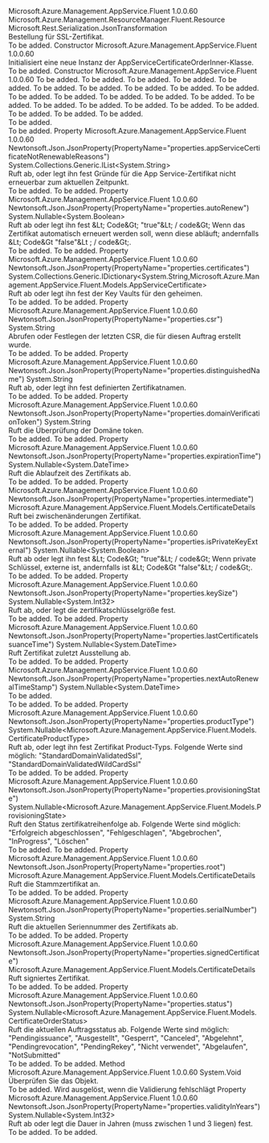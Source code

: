 <Type Name="AppServiceCertificateOrderInner" FullName="Microsoft.Azure.Management.AppService.Fluent.Models.AppServiceCertificateOrderInner">
  <TypeSignature Language="C#" Value="public class AppServiceCertificateOrderInner : Microsoft.Azure.Management.ResourceManager.Fluent.Resource" />
  <TypeSignature Language="ILAsm" Value=".class public auto ansi beforefieldinit AppServiceCertificateOrderInner extends Microsoft.Azure.Management.ResourceManager.Fluent.Resource" />
  <TypeSignature Language="DocId" Value="T:Microsoft.Azure.Management.AppService.Fluent.Models.AppServiceCertificateOrderInner" />
  <TypeSignature Language="VB.NET" Value="Public Class AppServiceCertificateOrderInner&#xA;Inherits Resource" />
  <TypeSignature Language="F#" Value="type AppServiceCertificateOrderInner = class&#xA;    inherit Resource" />
  <AssemblyInfo>
    <AssemblyName>Microsoft.Azure.Management.AppService.Fluent</AssemblyName>
    <AssemblyVersion>1.0.0.60</AssemblyVersion>
  </AssemblyInfo>
  <Base>
    <BaseTypeName>Microsoft.Azure.Management.ResourceManager.Fluent.Resource</BaseTypeName>
  </Base>
  <Interfaces />
  <Attributes>
    <Attribute>
      <AttributeName>Microsoft.Rest.Serialization.JsonTransformation</AttributeName>
    </Attribute>
  </Attributes>
  <Docs>
    <summary>
            Bestellung für SSL-Zertifikat.
            </summary>
    <remarks>To be added.</remarks>
  </Docs>
  <Members>
    <Member MemberName=".ctor">
      <MemberSignature Language="C#" Value="public AppServiceCertificateOrderInner ();" />
      <MemberSignature Language="ILAsm" Value=".method public hidebysig specialname rtspecialname instance void .ctor() cil managed" />
      <MemberSignature Language="DocId" Value="M:Microsoft.Azure.Management.AppService.Fluent.Models.AppServiceCertificateOrderInner.#ctor" />
      <MemberSignature Language="VB.NET" Value="Public Sub New ()" />
      <MemberType>Constructor</MemberType>
      <AssemblyInfo>
        <AssemblyName>Microsoft.Azure.Management.AppService.Fluent</AssemblyName>
        <AssemblyVersion>1.0.0.60</AssemblyVersion>
      </AssemblyInfo>
      <Parameters />
      <Docs>
        <summary>
            Initialisiert eine neue Instanz der AppServiceCertificateOrderInner-Klasse.
            </summary>
        <remarks>To be added.</remarks>
      </Docs>
    </Member>
    <Member MemberName=".ctor">
      <MemberSignature Language="C#" Value="public AppServiceCertificateOrderInner (string location = null, string id = null, string name = null, string type = null, System.Collections.Generic.IDictionary&lt;string,string&gt; tags = null, System.Collections.Generic.IDictionary&lt;string,Microsoft.Azure.Management.AppService.Fluent.Models.AppServiceCertificate&gt; certificates = null, string distinguishedName = null, string domainVerificationToken = null, Nullable&lt;int&gt; validityInYears = null, Nullable&lt;int&gt; keySize = null, Nullable&lt;Microsoft.Azure.Management.AppService.Fluent.Models.CertificateProductType&gt; productType = null, Nullable&lt;bool&gt; autoRenew = null, Nullable&lt;Microsoft.Azure.Management.AppService.Fluent.Models.ProvisioningState&gt; provisioningState = null, Nullable&lt;Microsoft.Azure.Management.AppService.Fluent.Models.CertificateOrderStatus&gt; status = null, Microsoft.Azure.Management.AppService.Fluent.Models.CertificateDetails signedCertificate = null, string csr = null, Microsoft.Azure.Management.AppService.Fluent.Models.CertificateDetails intermediate = null, Microsoft.Azure.Management.AppService.Fluent.Models.CertificateDetails root = null, string serialNumber = null, Nullable&lt;DateTime&gt; lastCertificateIssuanceTime = null, Nullable&lt;DateTime&gt; expirationTime = null, Nullable&lt;bool&gt; isPrivateKeyExternal = null, System.Collections.Generic.IList&lt;string&gt; appServiceCertificateNotRenewableReasons = null, Nullable&lt;DateTime&gt; nextAutoRenewalTimeStamp = null);" />
      <MemberSignature Language="ILAsm" Value=".method public hidebysig specialname rtspecialname instance void .ctor(string location, string id, string name, string type, class System.Collections.Generic.IDictionary`2&lt;string, string&gt; tags, class System.Collections.Generic.IDictionary`2&lt;string, class Microsoft.Azure.Management.AppService.Fluent.Models.AppServiceCertificate&gt; certificates, string distinguishedName, string domainVerificationToken, valuetype System.Nullable`1&lt;int32&gt; validityInYears, valuetype System.Nullable`1&lt;int32&gt; keySize, valuetype System.Nullable`1&lt;valuetype Microsoft.Azure.Management.AppService.Fluent.Models.CertificateProductType&gt; productType, valuetype System.Nullable`1&lt;bool&gt; autoRenew, valuetype System.Nullable`1&lt;valuetype Microsoft.Azure.Management.AppService.Fluent.Models.ProvisioningState&gt; provisioningState, valuetype System.Nullable`1&lt;valuetype Microsoft.Azure.Management.AppService.Fluent.Models.CertificateOrderStatus&gt; status, class Microsoft.Azure.Management.AppService.Fluent.Models.CertificateDetails signedCertificate, string csr, class Microsoft.Azure.Management.AppService.Fluent.Models.CertificateDetails intermediate, class Microsoft.Azure.Management.AppService.Fluent.Models.CertificateDetails root, string serialNumber, valuetype System.Nullable`1&lt;valuetype System.DateTime&gt; lastCertificateIssuanceTime, valuetype System.Nullable`1&lt;valuetype System.DateTime&gt; expirationTime, valuetype System.Nullable`1&lt;bool&gt; isPrivateKeyExternal, class System.Collections.Generic.IList`1&lt;string&gt; appServiceCertificateNotRenewableReasons, valuetype System.Nullable`1&lt;valuetype System.DateTime&gt; nextAutoRenewalTimeStamp) cil managed" />
      <MemberSignature Language="DocId" Value="M:Microsoft.Azure.Management.AppService.Fluent.Models.AppServiceCertificateOrderInner.#ctor(System.String,System.String,System.String,System.String,System.Collections.Generic.IDictionary{System.String,System.String},System.Collections.Generic.IDictionary{System.String,Microsoft.Azure.Management.AppService.Fluent.Models.AppServiceCertificate},System.String,System.String,System.Nullable{System.Int32},System.Nullable{System.Int32},System.Nullable{Microsoft.Azure.Management.AppService.Fluent.Models.CertificateProductType},System.Nullable{System.Boolean},System.Nullable{Microsoft.Azure.Management.AppService.Fluent.Models.ProvisioningState},System.Nullable{Microsoft.Azure.Management.AppService.Fluent.Models.CertificateOrderStatus},Microsoft.Azure.Management.AppService.Fluent.Models.CertificateDetails,System.String,Microsoft.Azure.Management.AppService.Fluent.Models.CertificateDetails,Microsoft.Azure.Management.AppService.Fluent.Models.CertificateDetails,System.String,System.Nullable{System.DateTime},System.Nullable{System.DateTime},System.Nullable{System.Boolean},System.Collections.Generic.IList{System.String},System.Nullable{System.DateTime})" />
      <MemberSignature Language="VB.NET" Value="Public Sub New (Optional location As String = null, Optional id As String = null, Optional name As String = null, Optional type As String = null, Optional tags As IDictionary(Of String, String) = null, Optional certificates As IDictionary(Of String, AppServiceCertificate) = null, Optional distinguishedName As String = null, Optional domainVerificationToken As String = null, Optional validityInYears As Nullable(Of Integer) = null, Optional keySize As Nullable(Of Integer) = null, Optional productType As Nullable(Of CertificateProductType) = null, Optional autoRenew As Nullable(Of Boolean) = null, Optional provisioningState As Nullable(Of ProvisioningState) = null, Optional status As Nullable(Of CertificateOrderStatus) = null, Optional signedCertificate As CertificateDetails = null, Optional csr As String = null, Optional intermediate As CertificateDetails = null, Optional root As CertificateDetails = null, Optional serialNumber As String = null, Optional lastCertificateIssuanceTime As Nullable(Of DateTime) = null, Optional expirationTime As Nullable(Of DateTime) = null, Optional isPrivateKeyExternal As Nullable(Of Boolean) = null, Optional appServiceCertificateNotRenewableReasons As IList(Of String) = null, Optional nextAutoRenewalTimeStamp As Nullable(Of DateTime) = null)" />
      <MemberSignature Language="F#" Value="new Microsoft.Azure.Management.AppService.Fluent.Models.AppServiceCertificateOrderInner : string * string * string * string * System.Collections.Generic.IDictionary&lt;string, string&gt; * System.Collections.Generic.IDictionary&lt;string, Microsoft.Azure.Management.AppService.Fluent.Models.AppServiceCertificate&gt; * string * string * Nullable&lt;int&gt; * Nullable&lt;int&gt; * Nullable&lt;Microsoft.Azure.Management.AppService.Fluent.Models.CertificateProductType&gt; * Nullable&lt;bool&gt; * Nullable&lt;Microsoft.Azure.Management.AppService.Fluent.Models.ProvisioningState&gt; * Nullable&lt;Microsoft.Azure.Management.AppService.Fluent.Models.CertificateOrderStatus&gt; * Microsoft.Azure.Management.AppService.Fluent.Models.CertificateDetails * string * Microsoft.Azure.Management.AppService.Fluent.Models.CertificateDetails * Microsoft.Azure.Management.AppService.Fluent.Models.CertificateDetails * string * Nullable&lt;DateTime&gt; * Nullable&lt;DateTime&gt; * Nullable&lt;bool&gt; * System.Collections.Generic.IList&lt;string&gt; * Nullable&lt;DateTime&gt; -&gt; Microsoft.Azure.Management.AppService.Fluent.Models.AppServiceCertificateOrderInner" Usage="new Microsoft.Azure.Management.AppService.Fluent.Models.AppServiceCertificateOrderInner (location, id, name, type, tags, certificates, distinguishedName, domainVerificationToken, validityInYears, keySize, productType, autoRenew, provisioningState, status, signedCertificate, csr, intermediate, root, serialNumber, lastCertificateIssuanceTime, expirationTime, isPrivateKeyExternal, appServiceCertificateNotRenewableReasons, nextAutoRenewalTimeStamp)" />
      <MemberType>Constructor</MemberType>
      <AssemblyInfo>
        <AssemblyName>Microsoft.Azure.Management.AppService.Fluent</AssemblyName>
        <AssemblyVersion>1.0.0.60</AssemblyVersion>
      </AssemblyInfo>
      <Parameters>
        <Parameter Name="location" Type="System.String" />
        <Parameter Name="id" Type="System.String" />
        <Parameter Name="name" Type="System.String" />
        <Parameter Name="type" Type="System.String" />
        <Parameter Name="tags" Type="System.Collections.Generic.IDictionary&lt;System.String,System.String&gt;" />
        <Parameter Name="certificates" Type="System.Collections.Generic.IDictionary&lt;System.String,Microsoft.Azure.Management.AppService.Fluent.Models.AppServiceCertificate&gt;" />
        <Parameter Name="distinguishedName" Type="System.String" />
        <Parameter Name="domainVerificationToken" Type="System.String" />
        <Parameter Name="validityInYears" Type="System.Nullable&lt;System.Int32&gt;" />
        <Parameter Name="keySize" Type="System.Nullable&lt;System.Int32&gt;" />
        <Parameter Name="productType" Type="System.Nullable&lt;Microsoft.Azure.Management.AppService.Fluent.Models.CertificateProductType&gt;" />
        <Parameter Name="autoRenew" Type="System.Nullable&lt;System.Boolean&gt;" />
        <Parameter Name="provisioningState" Type="System.Nullable&lt;Microsoft.Azure.Management.AppService.Fluent.Models.ProvisioningState&gt;" />
        <Parameter Name="status" Type="System.Nullable&lt;Microsoft.Azure.Management.AppService.Fluent.Models.CertificateOrderStatus&gt;" />
        <Parameter Name="signedCertificate" Type="Microsoft.Azure.Management.AppService.Fluent.Models.CertificateDetails" />
        <Parameter Name="csr" Type="System.String" />
        <Parameter Name="intermediate" Type="Microsoft.Azure.Management.AppService.Fluent.Models.CertificateDetails" />
        <Parameter Name="root" Type="Microsoft.Azure.Management.AppService.Fluent.Models.CertificateDetails" />
        <Parameter Name="serialNumber" Type="System.String" />
        <Parameter Name="lastCertificateIssuanceTime" Type="System.Nullable&lt;System.DateTime&gt;" />
        <Parameter Name="expirationTime" Type="System.Nullable&lt;System.DateTime&gt;" />
        <Parameter Name="isPrivateKeyExternal" Type="System.Nullable&lt;System.Boolean&gt;" />
        <Parameter Name="appServiceCertificateNotRenewableReasons" Type="System.Collections.Generic.IList&lt;System.String&gt;" />
        <Parameter Name="nextAutoRenewalTimeStamp" Type="System.Nullable&lt;System.DateTime&gt;" />
      </Parameters>
      <Docs>
        <param name="location">To be added.</param>
        <param name="id">To be added.</param>
        <param name="name">To be added.</param>
        <param name="type">To be added.</param>
        <param name="tags">To be added.</param>
        <param name="certificates">To be added.</param>
        <param name="distinguishedName">To be added.</param>
        <param name="domainVerificationToken">To be added.</param>
        <param name="validityInYears">To be added.</param>
        <param name="keySize">To be added.</param>
        <param name="productType">To be added.</param>
        <param name="autoRenew">To be added.</param>
        <param name="provisioningState">To be added.</param>
        <param name="status">To be added.</param>
        <param name="signedCertificate">To be added.</param>
        <param name="csr">To be added.</param>
        <param name="intermediate">To be added.</param>
        <param name="root">To be added.</param>
        <param name="serialNumber">To be added.</param>
        <param name="lastCertificateIssuanceTime">To be added.</param>
        <param name="expirationTime">To be added.</param>
        <param name="isPrivateKeyExternal">To be added.</param>
        <param name="appServiceCertificateNotRenewableReasons">To be added.</param>
        <param name="nextAutoRenewalTimeStamp">To be added.</param>
        <summary>To be added.</summary>
        <remarks>To be added.</remarks>
      </Docs>
    </Member>
    <Member MemberName="AppServiceCertificateNotRenewableReasons">
      <MemberSignature Language="C#" Value="public System.Collections.Generic.IList&lt;string&gt; AppServiceCertificateNotRenewableReasons { get; }" />
      <MemberSignature Language="ILAsm" Value=".property instance class System.Collections.Generic.IList`1&lt;string&gt; AppServiceCertificateNotRenewableReasons" />
      <MemberSignature Language="DocId" Value="P:Microsoft.Azure.Management.AppService.Fluent.Models.AppServiceCertificateOrderInner.AppServiceCertificateNotRenewableReasons" />
      <MemberSignature Language="VB.NET" Value="Public ReadOnly Property AppServiceCertificateNotRenewableReasons As IList(Of String)" />
      <MemberSignature Language="F#" Value="member this.AppServiceCertificateNotRenewableReasons : System.Collections.Generic.IList&lt;string&gt;" Usage="Microsoft.Azure.Management.AppService.Fluent.Models.AppServiceCertificateOrderInner.AppServiceCertificateNotRenewableReasons" />
      <MemberType>Property</MemberType>
      <AssemblyInfo>
        <AssemblyName>Microsoft.Azure.Management.AppService.Fluent</AssemblyName>
        <AssemblyVersion>1.0.0.60</AssemblyVersion>
      </AssemblyInfo>
      <Attributes>
        <Attribute>
          <AttributeName>Newtonsoft.Json.JsonProperty(PropertyName="properties.appServiceCertificateNotRenewableReasons")</AttributeName>
        </Attribute>
      </Attributes>
      <ReturnValue>
        <ReturnType>System.Collections.Generic.IList&lt;System.String&gt;</ReturnType>
      </ReturnValue>
      <Docs>
        <summary>
            Ruft ab, oder legt ihn fest Gründe für die App Service-Zertifikat nicht erneuerbar zum aktuellen Zeitpunkt.
            </summary>
        <value>To be added.</value>
        <remarks>To be added.</remarks>
      </Docs>
    </Member>
    <Member MemberName="AutoRenew">
      <MemberSignature Language="C#" Value="public Nullable&lt;bool&gt; AutoRenew { get; set; }" />
      <MemberSignature Language="ILAsm" Value=".property instance valuetype System.Nullable`1&lt;bool&gt; AutoRenew" />
      <MemberSignature Language="DocId" Value="P:Microsoft.Azure.Management.AppService.Fluent.Models.AppServiceCertificateOrderInner.AutoRenew" />
      <MemberSignature Language="VB.NET" Value="Public Property AutoRenew As Nullable(Of Boolean)" />
      <MemberSignature Language="F#" Value="member this.AutoRenew : Nullable&lt;bool&gt; with get, set" Usage="Microsoft.Azure.Management.AppService.Fluent.Models.AppServiceCertificateOrderInner.AutoRenew" />
      <MemberType>Property</MemberType>
      <AssemblyInfo>
        <AssemblyName>Microsoft.Azure.Management.AppService.Fluent</AssemblyName>
        <AssemblyVersion>1.0.0.60</AssemblyVersion>
      </AssemblyInfo>
      <Attributes>
        <Attribute>
          <AttributeName>Newtonsoft.Json.JsonProperty(PropertyName="properties.autoRenew")</AttributeName>
        </Attribute>
      </Attributes>
      <ReturnValue>
        <ReturnType>System.Nullable&lt;System.Boolean&gt;</ReturnType>
      </ReturnValue>
      <Docs>
        <summary>
            Ruft ab oder legt ihn fest &amp;Lt; Code&amp;Gt; "true"&amp;Lt; / code&amp;Gt; Wenn das Zertifikat automatisch erneuert werden soll, wenn diese abläuft; andernfalls &amp;Lt; Code&amp;Gt "false"&amp;Lt ; / code&amp;Gt;.
            </summary>
        <value>To be added.</value>
        <remarks>To be added.</remarks>
      </Docs>
    </Member>
    <Member MemberName="Certificates">
      <MemberSignature Language="C#" Value="public System.Collections.Generic.IDictionary&lt;string,Microsoft.Azure.Management.AppService.Fluent.Models.AppServiceCertificate&gt; Certificates { get; set; }" />
      <MemberSignature Language="ILAsm" Value=".property instance class System.Collections.Generic.IDictionary`2&lt;string, class Microsoft.Azure.Management.AppService.Fluent.Models.AppServiceCertificate&gt; Certificates" />
      <MemberSignature Language="DocId" Value="P:Microsoft.Azure.Management.AppService.Fluent.Models.AppServiceCertificateOrderInner.Certificates" />
      <MemberSignature Language="VB.NET" Value="Public Property Certificates As IDictionary(Of String, AppServiceCertificate)" />
      <MemberSignature Language="F#" Value="member this.Certificates : System.Collections.Generic.IDictionary&lt;string, Microsoft.Azure.Management.AppService.Fluent.Models.AppServiceCertificate&gt; with get, set" Usage="Microsoft.Azure.Management.AppService.Fluent.Models.AppServiceCertificateOrderInner.Certificates" />
      <MemberType>Property</MemberType>
      <AssemblyInfo>
        <AssemblyName>Microsoft.Azure.Management.AppService.Fluent</AssemblyName>
        <AssemblyVersion>1.0.0.60</AssemblyVersion>
      </AssemblyInfo>
      <Attributes>
        <Attribute>
          <AttributeName>Newtonsoft.Json.JsonProperty(PropertyName="properties.certificates")</AttributeName>
        </Attribute>
      </Attributes>
      <ReturnValue>
        <ReturnType>System.Collections.Generic.IDictionary&lt;System.String,Microsoft.Azure.Management.AppService.Fluent.Models.AppServiceCertificate&gt;</ReturnType>
      </ReturnValue>
      <Docs>
        <summary>
            Ruft ab oder legt ihn fest der Key Vaults für den geheimen.
            </summary>
        <value>To be added.</value>
        <remarks>To be added.</remarks>
      </Docs>
    </Member>
    <Member MemberName="Csr">
      <MemberSignature Language="C#" Value="public string Csr { get; set; }" />
      <MemberSignature Language="ILAsm" Value=".property instance string Csr" />
      <MemberSignature Language="DocId" Value="P:Microsoft.Azure.Management.AppService.Fluent.Models.AppServiceCertificateOrderInner.Csr" />
      <MemberSignature Language="VB.NET" Value="Public Property Csr As String" />
      <MemberSignature Language="F#" Value="member this.Csr : string with get, set" Usage="Microsoft.Azure.Management.AppService.Fluent.Models.AppServiceCertificateOrderInner.Csr" />
      <MemberType>Property</MemberType>
      <AssemblyInfo>
        <AssemblyName>Microsoft.Azure.Management.AppService.Fluent</AssemblyName>
        <AssemblyVersion>1.0.0.60</AssemblyVersion>
      </AssemblyInfo>
      <Attributes>
        <Attribute>
          <AttributeName>Newtonsoft.Json.JsonProperty(PropertyName="properties.csr")</AttributeName>
        </Attribute>
      </Attributes>
      <ReturnValue>
        <ReturnType>System.String</ReturnType>
      </ReturnValue>
      <Docs>
        <summary>
            Abrufen oder Festlegen der letzten CSR, die für diesen Auftrag erstellt wurde.
            </summary>
        <value>To be added.</value>
        <remarks>To be added.</remarks>
      </Docs>
    </Member>
    <Member MemberName="DistinguishedName">
      <MemberSignature Language="C#" Value="public string DistinguishedName { get; set; }" />
      <MemberSignature Language="ILAsm" Value=".property instance string DistinguishedName" />
      <MemberSignature Language="DocId" Value="P:Microsoft.Azure.Management.AppService.Fluent.Models.AppServiceCertificateOrderInner.DistinguishedName" />
      <MemberSignature Language="VB.NET" Value="Public Property DistinguishedName As String" />
      <MemberSignature Language="F#" Value="member this.DistinguishedName : string with get, set" Usage="Microsoft.Azure.Management.AppService.Fluent.Models.AppServiceCertificateOrderInner.DistinguishedName" />
      <MemberType>Property</MemberType>
      <AssemblyInfo>
        <AssemblyName>Microsoft.Azure.Management.AppService.Fluent</AssemblyName>
        <AssemblyVersion>1.0.0.60</AssemblyVersion>
      </AssemblyInfo>
      <Attributes>
        <Attribute>
          <AttributeName>Newtonsoft.Json.JsonProperty(PropertyName="properties.distinguishedName")</AttributeName>
        </Attribute>
      </Attributes>
      <ReturnValue>
        <ReturnType>System.String</ReturnType>
      </ReturnValue>
      <Docs>
        <summary>
            Ruft ab, oder legt ihn fest definierten Zertifikatnamen.
            </summary>
        <value>To be added.</value>
        <remarks>To be added.</remarks>
      </Docs>
    </Member>
    <Member MemberName="DomainVerificationToken">
      <MemberSignature Language="C#" Value="public string DomainVerificationToken { get; }" />
      <MemberSignature Language="ILAsm" Value=".property instance string DomainVerificationToken" />
      <MemberSignature Language="DocId" Value="P:Microsoft.Azure.Management.AppService.Fluent.Models.AppServiceCertificateOrderInner.DomainVerificationToken" />
      <MemberSignature Language="VB.NET" Value="Public ReadOnly Property DomainVerificationToken As String" />
      <MemberSignature Language="F#" Value="member this.DomainVerificationToken : string" Usage="Microsoft.Azure.Management.AppService.Fluent.Models.AppServiceCertificateOrderInner.DomainVerificationToken" />
      <MemberType>Property</MemberType>
      <AssemblyInfo>
        <AssemblyName>Microsoft.Azure.Management.AppService.Fluent</AssemblyName>
        <AssemblyVersion>1.0.0.60</AssemblyVersion>
      </AssemblyInfo>
      <Attributes>
        <Attribute>
          <AttributeName>Newtonsoft.Json.JsonProperty(PropertyName="properties.domainVerificationToken")</AttributeName>
        </Attribute>
      </Attributes>
      <ReturnValue>
        <ReturnType>System.String</ReturnType>
      </ReturnValue>
      <Docs>
        <summary>
            Ruft die Überprüfung der Domäne token.
            </summary>
        <value>To be added.</value>
        <remarks>To be added.</remarks>
      </Docs>
    </Member>
    <Member MemberName="ExpirationTime">
      <MemberSignature Language="C#" Value="public Nullable&lt;DateTime&gt; ExpirationTime { get; }" />
      <MemberSignature Language="ILAsm" Value=".property instance valuetype System.Nullable`1&lt;valuetype System.DateTime&gt; ExpirationTime" />
      <MemberSignature Language="DocId" Value="P:Microsoft.Azure.Management.AppService.Fluent.Models.AppServiceCertificateOrderInner.ExpirationTime" />
      <MemberSignature Language="VB.NET" Value="Public ReadOnly Property ExpirationTime As Nullable(Of DateTime)" />
      <MemberSignature Language="F#" Value="member this.ExpirationTime : Nullable&lt;DateTime&gt;" Usage="Microsoft.Azure.Management.AppService.Fluent.Models.AppServiceCertificateOrderInner.ExpirationTime" />
      <MemberType>Property</MemberType>
      <AssemblyInfo>
        <AssemblyName>Microsoft.Azure.Management.AppService.Fluent</AssemblyName>
        <AssemblyVersion>1.0.0.60</AssemblyVersion>
      </AssemblyInfo>
      <Attributes>
        <Attribute>
          <AttributeName>Newtonsoft.Json.JsonProperty(PropertyName="properties.expirationTime")</AttributeName>
        </Attribute>
      </Attributes>
      <ReturnValue>
        <ReturnType>System.Nullable&lt;System.DateTime&gt;</ReturnType>
      </ReturnValue>
      <Docs>
        <summary>
            Ruft die Ablaufzeit des Zertifikats ab.
            </summary>
        <value>To be added.</value>
        <remarks>To be added.</remarks>
      </Docs>
    </Member>
    <Member MemberName="Intermediate">
      <MemberSignature Language="C#" Value="public Microsoft.Azure.Management.AppService.Fluent.Models.CertificateDetails Intermediate { get; }" />
      <MemberSignature Language="ILAsm" Value=".property instance class Microsoft.Azure.Management.AppService.Fluent.Models.CertificateDetails Intermediate" />
      <MemberSignature Language="DocId" Value="P:Microsoft.Azure.Management.AppService.Fluent.Models.AppServiceCertificateOrderInner.Intermediate" />
      <MemberSignature Language="VB.NET" Value="Public ReadOnly Property Intermediate As CertificateDetails" />
      <MemberSignature Language="F#" Value="member this.Intermediate : Microsoft.Azure.Management.AppService.Fluent.Models.CertificateDetails" Usage="Microsoft.Azure.Management.AppService.Fluent.Models.AppServiceCertificateOrderInner.Intermediate" />
      <MemberType>Property</MemberType>
      <AssemblyInfo>
        <AssemblyName>Microsoft.Azure.Management.AppService.Fluent</AssemblyName>
        <AssemblyVersion>1.0.0.60</AssemblyVersion>
      </AssemblyInfo>
      <Attributes>
        <Attribute>
          <AttributeName>Newtonsoft.Json.JsonProperty(PropertyName="properties.intermediate")</AttributeName>
        </Attribute>
      </Attributes>
      <ReturnValue>
        <ReturnType>Microsoft.Azure.Management.AppService.Fluent.Models.CertificateDetails</ReturnType>
      </ReturnValue>
      <Docs>
        <summary>
            Ruft bei zwischenänderungen Zertifikat.
            </summary>
        <value>To be added.</value>
        <remarks>To be added.</remarks>
      </Docs>
    </Member>
    <Member MemberName="IsPrivateKeyExternal">
      <MemberSignature Language="C#" Value="public Nullable&lt;bool&gt; IsPrivateKeyExternal { get; }" />
      <MemberSignature Language="ILAsm" Value=".property instance valuetype System.Nullable`1&lt;bool&gt; IsPrivateKeyExternal" />
      <MemberSignature Language="DocId" Value="P:Microsoft.Azure.Management.AppService.Fluent.Models.AppServiceCertificateOrderInner.IsPrivateKeyExternal" />
      <MemberSignature Language="VB.NET" Value="Public ReadOnly Property IsPrivateKeyExternal As Nullable(Of Boolean)" />
      <MemberSignature Language="F#" Value="member this.IsPrivateKeyExternal : Nullable&lt;bool&gt;" Usage="Microsoft.Azure.Management.AppService.Fluent.Models.AppServiceCertificateOrderInner.IsPrivateKeyExternal" />
      <MemberType>Property</MemberType>
      <AssemblyInfo>
        <AssemblyName>Microsoft.Azure.Management.AppService.Fluent</AssemblyName>
        <AssemblyVersion>1.0.0.60</AssemblyVersion>
      </AssemblyInfo>
      <Attributes>
        <Attribute>
          <AttributeName>Newtonsoft.Json.JsonProperty(PropertyName="properties.isPrivateKeyExternal")</AttributeName>
        </Attribute>
      </Attributes>
      <ReturnValue>
        <ReturnType>System.Nullable&lt;System.Boolean&gt;</ReturnType>
      </ReturnValue>
      <Docs>
        <summary>
            Ruft ab oder legt ihn fest &amp;Lt; Code&amp;Gt; "true"&amp;Lt; / code&amp;Gt; Wenn private Schlüssel, externe ist, andernfalls ist &amp;Lt; Code&amp;Gt "false"&amp;Lt; / code&amp;Gt;.
            </summary>
        <value>To be added.</value>
        <remarks>To be added.</remarks>
      </Docs>
    </Member>
    <Member MemberName="KeySize">
      <MemberSignature Language="C#" Value="public Nullable&lt;int&gt; KeySize { get; set; }" />
      <MemberSignature Language="ILAsm" Value=".property instance valuetype System.Nullable`1&lt;int32&gt; KeySize" />
      <MemberSignature Language="DocId" Value="P:Microsoft.Azure.Management.AppService.Fluent.Models.AppServiceCertificateOrderInner.KeySize" />
      <MemberSignature Language="VB.NET" Value="Public Property KeySize As Nullable(Of Integer)" />
      <MemberSignature Language="F#" Value="member this.KeySize : Nullable&lt;int&gt; with get, set" Usage="Microsoft.Azure.Management.AppService.Fluent.Models.AppServiceCertificateOrderInner.KeySize" />
      <MemberType>Property</MemberType>
      <AssemblyInfo>
        <AssemblyName>Microsoft.Azure.Management.AppService.Fluent</AssemblyName>
        <AssemblyVersion>1.0.0.60</AssemblyVersion>
      </AssemblyInfo>
      <Attributes>
        <Attribute>
          <AttributeName>Newtonsoft.Json.JsonProperty(PropertyName="properties.keySize")</AttributeName>
        </Attribute>
      </Attributes>
      <ReturnValue>
        <ReturnType>System.Nullable&lt;System.Int32&gt;</ReturnType>
      </ReturnValue>
      <Docs>
        <summary>
            Ruft ab, oder legt die zertifikatschlüsselgröße fest.
            </summary>
        <value>To be added.</value>
        <remarks>To be added.</remarks>
      </Docs>
    </Member>
    <Member MemberName="LastCertificateIssuanceTime">
      <MemberSignature Language="C#" Value="public Nullable&lt;DateTime&gt; LastCertificateIssuanceTime { get; }" />
      <MemberSignature Language="ILAsm" Value=".property instance valuetype System.Nullable`1&lt;valuetype System.DateTime&gt; LastCertificateIssuanceTime" />
      <MemberSignature Language="DocId" Value="P:Microsoft.Azure.Management.AppService.Fluent.Models.AppServiceCertificateOrderInner.LastCertificateIssuanceTime" />
      <MemberSignature Language="VB.NET" Value="Public ReadOnly Property LastCertificateIssuanceTime As Nullable(Of DateTime)" />
      <MemberSignature Language="F#" Value="member this.LastCertificateIssuanceTime : Nullable&lt;DateTime&gt;" Usage="Microsoft.Azure.Management.AppService.Fluent.Models.AppServiceCertificateOrderInner.LastCertificateIssuanceTime" />
      <MemberType>Property</MemberType>
      <AssemblyInfo>
        <AssemblyName>Microsoft.Azure.Management.AppService.Fluent</AssemblyName>
        <AssemblyVersion>1.0.0.60</AssemblyVersion>
      </AssemblyInfo>
      <Attributes>
        <Attribute>
          <AttributeName>Newtonsoft.Json.JsonProperty(PropertyName="properties.lastCertificateIssuanceTime")</AttributeName>
        </Attribute>
      </Attributes>
      <ReturnValue>
        <ReturnType>System.Nullable&lt;System.DateTime&gt;</ReturnType>
      </ReturnValue>
      <Docs>
        <summary>
            Ruft Zertifikat zuletzt Ausstellung ab.
            </summary>
        <value>To be added.</value>
        <remarks>To be added.</remarks>
      </Docs>
    </Member>
    <Member MemberName="NextAutoRenewalTimeStamp">
      <MemberSignature Language="C#" Value="public Nullable&lt;DateTime&gt; NextAutoRenewalTimeStamp { get; }" />
      <MemberSignature Language="ILAsm" Value=".property instance valuetype System.Nullable`1&lt;valuetype System.DateTime&gt; NextAutoRenewalTimeStamp" />
      <MemberSignature Language="DocId" Value="P:Microsoft.Azure.Management.AppService.Fluent.Models.AppServiceCertificateOrderInner.NextAutoRenewalTimeStamp" />
      <MemberSignature Language="VB.NET" Value="Public ReadOnly Property NextAutoRenewalTimeStamp As Nullable(Of DateTime)" />
      <MemberSignature Language="F#" Value="member this.NextAutoRenewalTimeStamp : Nullable&lt;DateTime&gt;" Usage="Microsoft.Azure.Management.AppService.Fluent.Models.AppServiceCertificateOrderInner.NextAutoRenewalTimeStamp" />
      <MemberType>Property</MemberType>
      <AssemblyInfo>
        <AssemblyName>Microsoft.Azure.Management.AppService.Fluent</AssemblyName>
        <AssemblyVersion>1.0.0.60</AssemblyVersion>
      </AssemblyInfo>
      <Attributes>
        <Attribute>
          <AttributeName>Newtonsoft.Json.JsonProperty(PropertyName="properties.nextAutoRenewalTimeStamp")</AttributeName>
        </Attribute>
      </Attributes>
      <ReturnValue>
        <ReturnType>System.Nullable&lt;System.DateTime&gt;</ReturnType>
      </ReturnValue>
      <Docs>
        <summary>To be added.</summary>
        <value>To be added.</value>
        <remarks>To be added.</remarks>
      </Docs>
    </Member>
    <Member MemberName="ProductType">
      <MemberSignature Language="C#" Value="public Nullable&lt;Microsoft.Azure.Management.AppService.Fluent.Models.CertificateProductType&gt; ProductType { get; set; }" />
      <MemberSignature Language="ILAsm" Value=".property instance valuetype System.Nullable`1&lt;valuetype Microsoft.Azure.Management.AppService.Fluent.Models.CertificateProductType&gt; ProductType" />
      <MemberSignature Language="DocId" Value="P:Microsoft.Azure.Management.AppService.Fluent.Models.AppServiceCertificateOrderInner.ProductType" />
      <MemberSignature Language="VB.NET" Value="Public Property ProductType As Nullable(Of CertificateProductType)" />
      <MemberSignature Language="F#" Value="member this.ProductType : Nullable&lt;Microsoft.Azure.Management.AppService.Fluent.Models.CertificateProductType&gt; with get, set" Usage="Microsoft.Azure.Management.AppService.Fluent.Models.AppServiceCertificateOrderInner.ProductType" />
      <MemberType>Property</MemberType>
      <AssemblyInfo>
        <AssemblyName>Microsoft.Azure.Management.AppService.Fluent</AssemblyName>
        <AssemblyVersion>1.0.0.60</AssemblyVersion>
      </AssemblyInfo>
      <Attributes>
        <Attribute>
          <AttributeName>Newtonsoft.Json.JsonProperty(PropertyName="properties.productType")</AttributeName>
        </Attribute>
      </Attributes>
      <ReturnValue>
        <ReturnType>System.Nullable&lt;Microsoft.Azure.Management.AppService.Fluent.Models.CertificateProductType&gt;</ReturnType>
      </ReturnValue>
      <Docs>
        <summary>
            Ruft ab, oder legt ihn fest Zertifikat Product-Typs. Folgende Werte sind möglich: "StandardDomainValidatedSsl", "StandardDomainValidatedWildCardSsl"
            </summary>
        <value>To be added.</value>
        <remarks>To be added.</remarks>
      </Docs>
    </Member>
    <Member MemberName="ProvisioningState">
      <MemberSignature Language="C#" Value="public Nullable&lt;Microsoft.Azure.Management.AppService.Fluent.Models.ProvisioningState&gt; ProvisioningState { get; }" />
      <MemberSignature Language="ILAsm" Value=".property instance valuetype System.Nullable`1&lt;valuetype Microsoft.Azure.Management.AppService.Fluent.Models.ProvisioningState&gt; ProvisioningState" />
      <MemberSignature Language="DocId" Value="P:Microsoft.Azure.Management.AppService.Fluent.Models.AppServiceCertificateOrderInner.ProvisioningState" />
      <MemberSignature Language="VB.NET" Value="Public ReadOnly Property ProvisioningState As Nullable(Of ProvisioningState)" />
      <MemberSignature Language="F#" Value="member this.ProvisioningState : Nullable&lt;Microsoft.Azure.Management.AppService.Fluent.Models.ProvisioningState&gt;" Usage="Microsoft.Azure.Management.AppService.Fluent.Models.AppServiceCertificateOrderInner.ProvisioningState" />
      <MemberType>Property</MemberType>
      <AssemblyInfo>
        <AssemblyName>Microsoft.Azure.Management.AppService.Fluent</AssemblyName>
        <AssemblyVersion>1.0.0.60</AssemblyVersion>
      </AssemblyInfo>
      <Attributes>
        <Attribute>
          <AttributeName>Newtonsoft.Json.JsonProperty(PropertyName="properties.provisioningState")</AttributeName>
        </Attribute>
      </Attributes>
      <ReturnValue>
        <ReturnType>System.Nullable&lt;Microsoft.Azure.Management.AppService.Fluent.Models.ProvisioningState&gt;</ReturnType>
      </ReturnValue>
      <Docs>
        <summary>
            Ruft den Status zertifikatreihenfolge ab. Folgende Werte sind möglich: "Erfolgreich abgeschlossen", "Fehlgeschlagen", "Abgebrochen", "InProgress", "Löschen"
            </summary>
        <value>To be added.</value>
        <remarks>To be added.</remarks>
      </Docs>
    </Member>
    <Member MemberName="Root">
      <MemberSignature Language="C#" Value="public Microsoft.Azure.Management.AppService.Fluent.Models.CertificateDetails Root { get; }" />
      <MemberSignature Language="ILAsm" Value=".property instance class Microsoft.Azure.Management.AppService.Fluent.Models.CertificateDetails Root" />
      <MemberSignature Language="DocId" Value="P:Microsoft.Azure.Management.AppService.Fluent.Models.AppServiceCertificateOrderInner.Root" />
      <MemberSignature Language="VB.NET" Value="Public ReadOnly Property Root As CertificateDetails" />
      <MemberSignature Language="F#" Value="member this.Root : Microsoft.Azure.Management.AppService.Fluent.Models.CertificateDetails" Usage="Microsoft.Azure.Management.AppService.Fluent.Models.AppServiceCertificateOrderInner.Root" />
      <MemberType>Property</MemberType>
      <AssemblyInfo>
        <AssemblyName>Microsoft.Azure.Management.AppService.Fluent</AssemblyName>
        <AssemblyVersion>1.0.0.60</AssemblyVersion>
      </AssemblyInfo>
      <Attributes>
        <Attribute>
          <AttributeName>Newtonsoft.Json.JsonProperty(PropertyName="properties.root")</AttributeName>
        </Attribute>
      </Attributes>
      <ReturnValue>
        <ReturnType>Microsoft.Azure.Management.AppService.Fluent.Models.CertificateDetails</ReturnType>
      </ReturnValue>
      <Docs>
        <summary>
            Ruft die Stammzertifikat an.
            </summary>
        <value>To be added.</value>
        <remarks>To be added.</remarks>
      </Docs>
    </Member>
    <Member MemberName="SerialNumber">
      <MemberSignature Language="C#" Value="public string SerialNumber { get; }" />
      <MemberSignature Language="ILAsm" Value=".property instance string SerialNumber" />
      <MemberSignature Language="DocId" Value="P:Microsoft.Azure.Management.AppService.Fluent.Models.AppServiceCertificateOrderInner.SerialNumber" />
      <MemberSignature Language="VB.NET" Value="Public ReadOnly Property SerialNumber As String" />
      <MemberSignature Language="F#" Value="member this.SerialNumber : string" Usage="Microsoft.Azure.Management.AppService.Fluent.Models.AppServiceCertificateOrderInner.SerialNumber" />
      <MemberType>Property</MemberType>
      <AssemblyInfo>
        <AssemblyName>Microsoft.Azure.Management.AppService.Fluent</AssemblyName>
        <AssemblyVersion>1.0.0.60</AssemblyVersion>
      </AssemblyInfo>
      <Attributes>
        <Attribute>
          <AttributeName>Newtonsoft.Json.JsonProperty(PropertyName="properties.serialNumber")</AttributeName>
        </Attribute>
      </Attributes>
      <ReturnValue>
        <ReturnType>System.String</ReturnType>
      </ReturnValue>
      <Docs>
        <summary>
            Ruft die aktuellen Seriennummer des Zertifikats ab.
            </summary>
        <value>To be added.</value>
        <remarks>To be added.</remarks>
      </Docs>
    </Member>
    <Member MemberName="SignedCertificate">
      <MemberSignature Language="C#" Value="public Microsoft.Azure.Management.AppService.Fluent.Models.CertificateDetails SignedCertificate { get; }" />
      <MemberSignature Language="ILAsm" Value=".property instance class Microsoft.Azure.Management.AppService.Fluent.Models.CertificateDetails SignedCertificate" />
      <MemberSignature Language="DocId" Value="P:Microsoft.Azure.Management.AppService.Fluent.Models.AppServiceCertificateOrderInner.SignedCertificate" />
      <MemberSignature Language="VB.NET" Value="Public ReadOnly Property SignedCertificate As CertificateDetails" />
      <MemberSignature Language="F#" Value="member this.SignedCertificate : Microsoft.Azure.Management.AppService.Fluent.Models.CertificateDetails" Usage="Microsoft.Azure.Management.AppService.Fluent.Models.AppServiceCertificateOrderInner.SignedCertificate" />
      <MemberType>Property</MemberType>
      <AssemblyInfo>
        <AssemblyName>Microsoft.Azure.Management.AppService.Fluent</AssemblyName>
        <AssemblyVersion>1.0.0.60</AssemblyVersion>
      </AssemblyInfo>
      <Attributes>
        <Attribute>
          <AttributeName>Newtonsoft.Json.JsonProperty(PropertyName="properties.signedCertificate")</AttributeName>
        </Attribute>
      </Attributes>
      <ReturnValue>
        <ReturnType>Microsoft.Azure.Management.AppService.Fluent.Models.CertificateDetails</ReturnType>
      </ReturnValue>
      <Docs>
        <summary>
            Ruft signiertes Zertifikat.
            </summary>
        <value>To be added.</value>
        <remarks>To be added.</remarks>
      </Docs>
    </Member>
    <Member MemberName="Status">
      <MemberSignature Language="C#" Value="public Nullable&lt;Microsoft.Azure.Management.AppService.Fluent.Models.CertificateOrderStatus&gt; Status { get; }" />
      <MemberSignature Language="ILAsm" Value=".property instance valuetype System.Nullable`1&lt;valuetype Microsoft.Azure.Management.AppService.Fluent.Models.CertificateOrderStatus&gt; Status" />
      <MemberSignature Language="DocId" Value="P:Microsoft.Azure.Management.AppService.Fluent.Models.AppServiceCertificateOrderInner.Status" />
      <MemberSignature Language="VB.NET" Value="Public ReadOnly Property Status As Nullable(Of CertificateOrderStatus)" />
      <MemberSignature Language="F#" Value="member this.Status : Nullable&lt;Microsoft.Azure.Management.AppService.Fluent.Models.CertificateOrderStatus&gt;" Usage="Microsoft.Azure.Management.AppService.Fluent.Models.AppServiceCertificateOrderInner.Status" />
      <MemberType>Property</MemberType>
      <AssemblyInfo>
        <AssemblyName>Microsoft.Azure.Management.AppService.Fluent</AssemblyName>
        <AssemblyVersion>1.0.0.60</AssemblyVersion>
      </AssemblyInfo>
      <Attributes>
        <Attribute>
          <AttributeName>Newtonsoft.Json.JsonProperty(PropertyName="properties.status")</AttributeName>
        </Attribute>
      </Attributes>
      <ReturnValue>
        <ReturnType>System.Nullable&lt;Microsoft.Azure.Management.AppService.Fluent.Models.CertificateOrderStatus&gt;</ReturnType>
      </ReturnValue>
      <Docs>
        <summary>
            Ruft die aktuellen Auftragsstatus ab. Folgende Werte sind möglich: "Pendingissuance", "Ausgestellt", "Gesperrt", "Canceled", "Abgelehnt", "Pendingrevocation", "PendingRekey", "Nicht verwendet", "Abgelaufen", "NotSubmitted"
            </summary>
        <value>To be added.</value>
        <remarks>To be added.</remarks>
      </Docs>
    </Member>
    <Member MemberName="Validate">
      <MemberSignature Language="C#" Value="public virtual void Validate ();" />
      <MemberSignature Language="ILAsm" Value=".method public hidebysig newslot virtual instance void Validate() cil managed" />
      <MemberSignature Language="DocId" Value="M:Microsoft.Azure.Management.AppService.Fluent.Models.AppServiceCertificateOrderInner.Validate" />
      <MemberSignature Language="VB.NET" Value="Public Overridable Sub Validate ()" />
      <MemberSignature Language="F#" Value="override this.Validate : unit -&gt; unit" Usage="appServiceCertificateOrderInner.Validate " />
      <MemberType>Method</MemberType>
      <AssemblyInfo>
        <AssemblyName>Microsoft.Azure.Management.AppService.Fluent</AssemblyName>
        <AssemblyVersion>1.0.0.60</AssemblyVersion>
      </AssemblyInfo>
      <ReturnValue>
        <ReturnType>System.Void</ReturnType>
      </ReturnValue>
      <Parameters />
      <Docs>
        <summary>
            Überprüfen Sie das Objekt.
            </summary>
        <remarks>To be added.</remarks>
        <exception cref="T:Microsoft.Rest.ValidationException">
            Wird ausgelöst, wenn die Validierung fehlschlägt
            </exception>
      </Docs>
    </Member>
    <Member MemberName="ValidityInYears">
      <MemberSignature Language="C#" Value="public Nullable&lt;int&gt; ValidityInYears { get; set; }" />
      <MemberSignature Language="ILAsm" Value=".property instance valuetype System.Nullable`1&lt;int32&gt; ValidityInYears" />
      <MemberSignature Language="DocId" Value="P:Microsoft.Azure.Management.AppService.Fluent.Models.AppServiceCertificateOrderInner.ValidityInYears" />
      <MemberSignature Language="VB.NET" Value="Public Property ValidityInYears As Nullable(Of Integer)" />
      <MemberSignature Language="F#" Value="member this.ValidityInYears : Nullable&lt;int&gt; with get, set" Usage="Microsoft.Azure.Management.AppService.Fluent.Models.AppServiceCertificateOrderInner.ValidityInYears" />
      <MemberType>Property</MemberType>
      <AssemblyInfo>
        <AssemblyName>Microsoft.Azure.Management.AppService.Fluent</AssemblyName>
        <AssemblyVersion>1.0.0.60</AssemblyVersion>
      </AssemblyInfo>
      <Attributes>
        <Attribute>
          <AttributeName>Newtonsoft.Json.JsonProperty(PropertyName="properties.validityInYears")</AttributeName>
        </Attribute>
      </Attributes>
      <ReturnValue>
        <ReturnType>System.Nullable&lt;System.Int32&gt;</ReturnType>
      </ReturnValue>
      <Docs>
        <summary>
            Ruft ab oder legt die Dauer in Jahren (muss zwischen 1 und 3 liegen) fest.
            </summary>
        <value>To be added.</value>
        <remarks>To be added.</remarks>
      </Docs>
    </Member>
  </Members>
</Type>